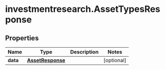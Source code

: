 # investmentresearch.AssetTypesResponse

## Properties

Name | Type | Description | Notes
------------ | ------------- | ------------- | -------------
**data** | [**AssetResponse**](AssetResponse.md) |  | [optional] 


